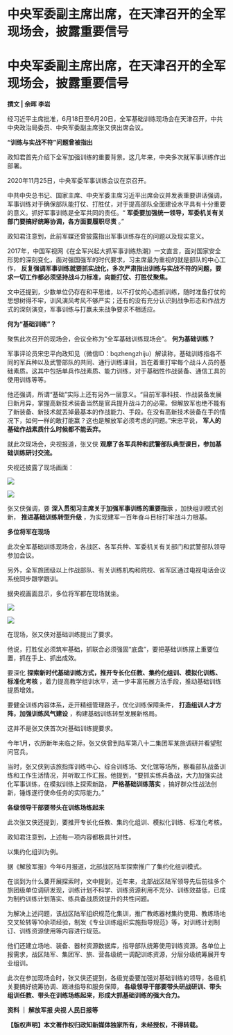 # 中央军委副主席出席，在天津召开的全军现场会，披露重要信号

# 中央军委副主席出席，在天津召开的全军现场会，披露重要信号

**撰文 | 余晖 李岩**

经习近平主席批准，6月18日至6月20日，全军基础训练现场会在天津召开，中共中央政治局委员、中央军委副主席张又侠出席会议。

**“训练与实战不符”问题曾被指出**

政知君首先介绍下全军加强训练的重要背景。这几年来，中央多次就军事训练作出部署。

2020年11月25日，中央军委军事训练会议在京召开。

中共中央总书记、国家主席、中央军委主席习近平出席会议并发表重要讲话强调，军事训练对于确保部队能打仗、打胜仗，对于提高部队全面建设水平具有十分重要的意义。抓好军事训练是全军共同的责任。“
**军委要加强统一领导，军委机关有关部门要搞好统筹协调，各方面要履职尽责** 。”

政知君注意到，此前军媒还曾披露指出军事训练存在的问题以及现实意义。

2017年，中国军视网《在全军兴起大抓军事训练热潮》一文直言，面对国家安全形势的深刻变化，面对强国强军的时代要求，习主席最为重视的就是部队的中心工作，
**反复强调军事训练就要抓实战化，多次严肃指出训练与实战不符的问题，要求一切工作都必须坚持战斗力标准，向能打仗、打胜仗聚焦。**

文中还提到，少数单位仍存在和平思维，以不打仗的心态抓训练，随时准备打仗的思想树得不牢，训风演风考风不够严实；还有的没有充分认识到战争形态和作战方式的深刻演变，军事训练与打赢未来战争要求不相适应。

**何为“基础训练”？**

聚焦此次召开的现场会，会议全称为“全军基础训练现场会”。 **何为基础训练？**

军事评论员宋忠平向政知见（微信ID：bqzhengzhiju）解读称，基础训练指各不同的军兵种以及武警部队的共同、通行训练课目，旨在着重打牢每个战斗人员的基础素质。这其中包括单兵作战素质、能力训练，对于基础性作战装备、通信工具的使用训练等等。

他还强调，所谓“基础”实际上还有另外一层意义。“目前军事科技、作战装备发展日新月异，掌握高新技术装备当然是官兵提升战斗力的必需。但解放军也绝不能有了新装备、新技术就丢掉最基本的作战能力、手段。在没有高新技术装备在手的情况下，如何一样的敢打能赢？这也是解放军必须考虑的问题。”宋忠平说，
**军人的基础作战素质什么时候都不能丢弃。**

就此次现场会，央视报道，张又侠 **观摩了各军兵种和武警部队典型课目，参加基础训练研讨交流。**

央视还披露了现场画面：

![](https://inews.gtimg.com/news_bt/Owap01Mg5debWJpX5WyiCooSvbQdbpPtMU4BwQNFtWJlIAA/1000)

![](https://inews.gtimg.com/news_bt/O-OgbHYgDtrVXTWNE_LagWWJdXH8X5cL5-Abov4-Uw0PYAA/1000)

张又侠强调，要 **深入贯彻习主席关于加强军事训练的重要指示** ，加快组训模式创新， **推进基础训练转型升级**
，为实现建军一百年奋斗目标打牢战斗力根基。

**多位将军在现场**

此次全军基础训练现场会，各战区、各军兵种、军委机关有关部门和武警部队领导参加会议。

另外，全军旅团级以上作战部队、有关训练机构和院校、省军区通过电视电话会议系统同步跟学跟训。

据央视画面显示，多位将军都在现场就坐。

![](https://inews.gtimg.com/news_bt/OCjC80S-UoGTQfzBKPHQgeV3kr_iL4TqO5hxV3vxJyd9wAA/1000)

![](https://inews.gtimg.com/news_bt/OcOJSCJ16Ds_M7dLbuuw1-16EZPlsyyUWXLxDnMCA9AhkAA/1000)

在现场，张又侠对基础训练提出了要求。

他说，打胜仗必须筑牢基础，抓联合必须强固“底盘”，要把基础训练摆上重要位置，抓在手上、抓出成效。

要深化 **探索新时代基础训练方式，推开专长化任教、集约化组训、模拟化训练、标准化考核**
，着力提高教学组训水平，进一步丰富拓展方法手段，推动基础训练提质增效。

要健全训练内容体系，走开精细管理路子，优化训练保障条件， **打造组训人才方阵，加强训练风气建设** ，构建基础训练转型发展新格局。

这并不是张又侠首次对基础训练提要求。

今年1月，农历新年来临之际，张又侠曾到陆军第八十二集团军某旅调研并看望慰问官兵。

当时，张又侠到该旅指挥训练中心、综合训练场、文化馆等场所，察看部队战备训练和工作生活情况，并听取工作汇报。他提到，“要抓实练兵备战，大力加强实战化军事训练，在模拟训练上探索新路，
**严格基础训练落实** ，搞好群众性战法创新，锤炼遂行使命任务的实际能力。”

**各级领导干部要带头在训练场练起来**

此次张又侠还提到，要推开专长化任教、集约化组训、模拟化训练、标准化考核。

政知君注意到，上述每一项内容都极具针对性。

以集约化组训为例。

据《解放军报》今年6月报道，北部战区陆军探索推广了集约化组训模式。

在谈到为什么要开展探索时，文中提到，近年来，北部战区陆军领导先后前往多个旅团级单位调研发现，训练计划不科学、训练资源利用不充分、训练效益低，已成为制约训练计划落实、练兵备战质效提升的共性问题。

为解决上述问题，该战区陆军组织规范化集训，推广教练器材集约使用、教练场地交叉轮转等10余项经验，制发《专业训练组织实施指导规范》等，对训练计划制订、训练资源使用等内容进行规范。

他们还建立场地、装备、器材资源数据库，指导部队统筹使用训练资源。各单位上报需求，战区陆军、集团军、旅、营各级统一调配训练资源，分层分级统筹展开专业组训。

此次在参加现场会时，张又侠还提到，各级党委要加强对基础训练的领导，各级机关要搞好统筹协调、跟进指导和服务保障，
**各级领导干部要带头研战研训、带头组训任教、带头在训练场练起来，形成大抓基础训练的强大合力。**

**资料 ｜ 解放军报 央视 人民日报等**

**【版权声明】本文著作权归政知新媒体独家所有，未经授权，不得转载。**


